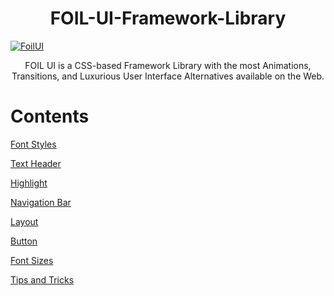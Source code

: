 <h1 align = "center">FOIL-UI-Framework-Library </h1>  

[![FoilUI](https://github.com/senalbulumulle/FOIL-UI-Framework-Library/actions/workflows/Greeting.yml/badge.svg)](https://github.com/senalbulumulle/FOIL-UI-Framework-Library/actions/workflows/Greet.yml)


<p align = "center"> FOIL UI is a CSS-based Framework Library with the most Animations, Transitions, and Luxurious User Interface Alternatives available on the Web.</b>

# Contents

<a href="https://github.com/senalbulumulle/FOIL-UI-Framework-Library/blob/master/Docs/foil-font-styles.md" class="button">Font Styles</a>
<ul></ul>
<a href="https://github.com/senalbulumulle/FOIL-UI-Framework-Library/blob/master/Docs/foil-text-header.md" class="button">Text Header</a>
<ul></ul>
<a href="https://github.com/senalbulumulle/FOIL-UI-Framework-Library/blob/master/Docs/foil-highlight.md" class="button">Highlight</a>
<ul></ul>
<a href="https://github.com/senalbulumulle/FOIL-UI-Framework-Library/blob/master/Docs/foil-navigation-bar.md" class="button">Navigation Bar</a>
<ul></ul>
<a href="https://github.com/senalbulumulle/FOIL-UI-Framework-Library/blob/master/Docs/foil-layout.md" class="button">Layout</a>
<ul></ul>
<a href="https://github.com/senalbulumulle/FOIL-UI-Framework-Library/blob/master/Docs/foil-buttons.md" class="button">Button</a>
<ul></ul>
<a href="https://github.com/senalbulumulle/FOIL-UI-Framework-Library/blob/master/Docs/foil-font-size.md" class="button">Font Sizes</a>
<ul></ul>
<a href="https://github.com/senalbulumulle/FOIL-UI-Framework-Library/blob/master/Docs/tips-and-tricks.md" class="button">Tips and Tricks</a>
